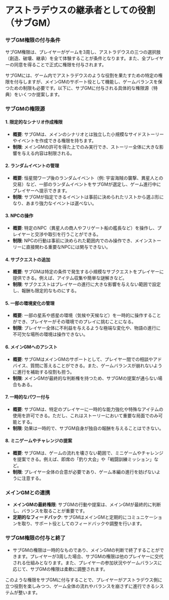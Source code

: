 # アストラデウスの継承者としての役割（サブGM）

### サブGM権限の付与条件

サブGM権限は、プレイヤーがゲームを3周し、アストラデウスの三つの選択肢（創造、破壊、継承）を全て体験することが条件となります。また、全プレイヤーの同意を得ることで正式に権限を付与されます。

サブGMには、ゲーム内でアストラデウスのような役割を果たすための特定の権限を付与しますが、メインGMのサポート役として機能し、ゲームバランスを保つための制限も必要です。以下に、サブGMに付与される具体的な権限源（特典）をいくつか提案します。

### サブGMの権限源

#### 1. **限定的なシナリオ作成権限**

- **概要**: サブGMは、メインのシナリオとは独立した小規模なサイドストーリーやイベントを作成できる権限を持ちます。
- **制限**: メインGMの許可を得た上でのみ実行でき、ストーリー全体に大きな影響を与える内容は制限される。

#### 2. **ランダムイベントの管理**

- **概要**: 恒星間ワープ後のランダムイベント（例: 宇宙海賊の襲撃、異星人との交易）など、一部のランダムイベントをサブGMが選定し、ゲーム進行中にプレイヤーへ提示できます。
- **制限**: サブGMが指定できるイベントは事前に決められたリストから選ぶ形になり、あまり強力なイベントは選べない。

#### 3. **NPCの操作**

- **概要**: 特定のNPC（異星人の商人やフリゲート船の艦長など）を操作し、プレイヤーと交渉や取引を行うことができる。
- **制限**: NPCの行動は事前に決められた範囲内でのみ操作でき、メインストーリーに直接関わる重要なNPCには関与できない。

#### 4. **サブクエストの追加**

- **概要**: サブGMは特定の条件で発生する小規模なサブクエストをプレイヤーに提供できる。例えば、アイテム収集や簡単な謎解きなど。
- **制限**: サブクエストはプレイヤーの進行に大きな影響を与えない範囲で設定し、報酬も限定的なものにする。

#### 5. **一部の環境変化の管理**

- **概要**: 一部の星系や惑星の環境（気候や天候など）を一時的に操作することができ、プレイヤーがその環境でのプレイに挑むことになる。
- **制限**: プレイヤー全体に不利益を与えるような極端な変化や、物語の進行に不可欠な場所の環境は操作できない。

#### 6. **メインGMへのアシスト**

- **概要**: サブGMはメインGMのサポートとして、プレイヤー間での相談やアドバイス、質問に答えることができる。また、ゲームバランスが崩れないように進行を補助する役割も担う。
- **制限**: メインGMが最終的な判断権を持つため、サブGMの提案が通らない場合もある。

#### 7. **一時的なパワー付与**

- **概要**: サブGMは、特定のプレイヤーに一時的な能力強化や特殊なアイテムの使用を許可できる。ただし、これはストーリーにおいて重要な局面でのみ可能とする。
- **制限**: 効果は一時的で、サブGM自身が独自の報酬を与えることはできない。

#### 8. **ミニゲームやチャレンジの提案**

- **概要**: サブGMは、ゲームの流れを壊さない範囲で、ミニゲームやチャレンジを提案できる。例えば、即席の「釣り大会」や「戦闘訓練ミッション」など。
- **制限**: プレイヤー全体の合意が必要であり、ゲーム本編の進行を妨げないように注意する。

### メインGMとの連携

- **メインGMの最終権限**: サブGMの行動や提案は、メインGMが最終的に判断し、バランスを取ることが重要です。
- **定期的なフィードバック**: サブGMはメインGMと定期的にコミュニケーションを取り、サポート役としてのフィードバックや調整を行います。

### サブGM権限の付与と終了

- サブGMの権限は一時的なものであり、メインGMの判断で終了することができます。プレイヤーが3周した場合、サブGMの権限は他のプレイヤーに交代される仕組みとなります。また、プレイヤーの参加状況やゲームバランスに応じて、サブGMの権限は柔軟に調整されます。

このような権限をサブGMに付与することで、プレイヤーがアストラデウス側に立つ役割を楽しみつつ、ゲーム全体の流れやバランスを崩さずに進行できるシステムが整います。